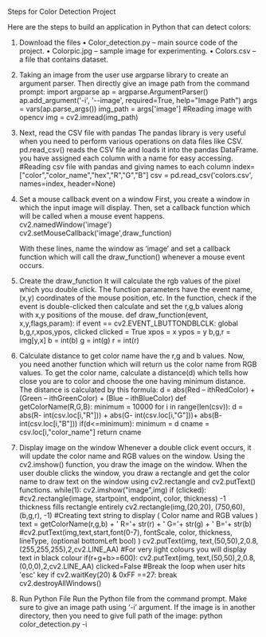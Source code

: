 Steps for Color Detection Project

Here are the steps to build an application in Python that can detect colors:
1. Download the files
•	Color_detection.py – main source code of the project.
•	Colorpic.jpg – sample image for experimenting.
•	Colors.csv – a file that contains  dataset.
2. Taking an image from the user
use argparse library to create an argument parser. Then directly give an image path from the command prompt:
import argparse
ap = argparse.ArgumentParser()
ap.add_argument('-i', '--image', required=True, help="Image Path")
args = vars(ap.parse_args())
img_path = args['image']
#Reading image with opencv
img = cv2.imread(img_path)<div class="open_grepper_editor" title="Edit & Save To Grepper"></div>
3. Next,  read the CSV file with pandas
The pandas library is very useful when you need to perform various operations on data files like CSV. pd.read_csv() reads the CSV file and loads it into the pandas DataFrame. you have assigned each column with a name for easy accessing.
#Reading csv file with pandas and giving names to each column
index=["color","color_name","hex","R","G","B"]
csv = pd.read_csv('colors.csv', names=index, header=None)<div class="open_grepper_editor" title="Edit & Save To Grepper"></div>
4. Set a mouse callback event on a window
First, you create a window in which the input image will display. Then, set a callback function which will be called when a mouse event happens.
cv2.namedWindow('image')
cv2.setMouseCallback('image',draw_function)<div class="open_grepper_editor" title="Edit & Save To Grepper"></div>
With these lines,  name the window as ‘image’ and set a callback function which will call the draw_function() whenever a mouse event occurs.

5. Create the draw_function
It will calculate the rgb values of the pixel which you double click. The function parameters have the event name, (x,y) coordinates of the mouse position, etc. In the function,  check if the event is double-clicked then calculate and set the r,g,b values along with x,y positions of the mouse.
def draw_function(event, x,y,flags,param):
if event == cv2.EVENT_LBUTTONDBLCLK:
global b,g,r,xpos,ypos, clicked
clicked = True
xpos = x
ypos = y
b,g,r = img[y,x]
b = int(b)
g = int(g)
r = int(r)<div class="open_grepper_editor" title="Edit & Save To Grepper"></div>
6. Calculate distance to get color name
 have the r,g and b values. Now, you need another function which will return us the color name from RGB values. To get the color name, calculate a distance(d) which tells  how close you are to color and choose the one having minimum distance.
The distance is calculated by this formula:
d = abs(Red – ithRedColor) + (Green – ithGreenColor) + (Blue – ithBlueColor)
def getColorName(R,G,B):
minimum = 10000
for i in range(len(csv)):
d = abs(R- int(csv.loc[i,"R"])) + abs(G- int(csv.loc[i,"G"]))+ abs(B- int(csv.loc[i,"B"]))
if(d<=minimum):
minimum = d
cname = csv.loc[i,"color_name"]
return cname<div class="open_grepper_editor" title="Edit & Save To Grepper"></div>
7. Display image on the window
Whenever a double click event occurs, it will update the color name and RGB values on the window.
Using the cv2.imshow() function, you draw the image on the window. When the user double clicks the window, you draw a rectangle and get the color name to draw text on the window using cv2.rectangle and cv2.putText() functions.
while(1):
cv2.imshow("image",img)
if (clicked):
#cv2.rectangle(image, startpoint, endpoint, color, thickness) -1 thickness fills rectangle entirely
cv2.rectangle(img,(20,20), (750,60), (b,g,r), -1)
#Creating text string to display ( Color name and RGB values )
text = getColorName(r,g,b) + ' R='+ str(r) + ' G='+ str(g) + ' B='+ str(b)
#cv2.putText(img,text,start,font(0-7), fontScale, color, thickness, lineType, (optional bottomLeft bool) )
cv2.putText(img, text,(50,50),2,0.8,(255,255,255),2,cv2.LINE_AA)
#For very light colours you will display text in black colour
if(r+g+b>=600):
cv2.putText(img, text,(50,50),2,0.8,(0,0,0),2,cv2.LINE_AA)
clicked=False
#Break the loop when user hits 'esc' key 
if cv2.waitKey(20) & 0xFF ==27:
break
cv2.destroyAllWindows()<div class="open_grepper_editor" title="Edit & Save To Grepper"></div>
8. Run Python File
Run the Python file from the command prompt. Make sure to give an image path using ‘-i’ argument. If the image is in another directory, then you need to give full path of the image:
python color_detection.py -i <add your image path here><div class="open_grepper_editor" title="Edit & Save To Grepper"></div>








